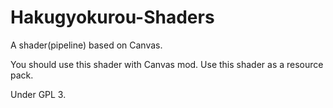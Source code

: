 # Hakugyokurou-Shaders

A shader(pipeline) based on Canvas.

You should use this shader with Canvas mod.
Use this shader as a resource pack.

Under GPL 3.
